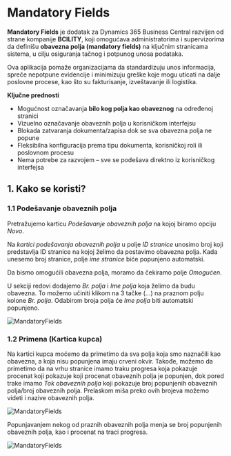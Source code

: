 # Mandatory Fields

**Mandatory Fields** je dodatak za Dynamics 365 Business Central razvijen od strane kompanije **BCILITY**, koji omogućava administratorima i supervizorima da definišu **obavezna polja (mandatory fields)** na ključnim stranicama sistema, u cilju osiguranja tačnog i potpunog unosa podataka.

Ova aplikacija pomaže organizacijama da standardizuju unos informacija, spreče nepotpune evidencije i minimizuju greške koje mogu uticati na dalje poslovne procese, kao što su fakturisanje, izveštavanje ili logistika.

**Ključne prednosti**

- Mogućnost označavanja **bilo kog polja kao obaveznog** na određenoj stranici
- Vizuelno označavanje obaveznih polja u korisničkom interfejsu
- Blokada zatvaranja dokumenta/zapisa dok se sva obavezna polja ne popune
- Fleksibilna konfiguracija prema tipu dokumenta, korisničkoj roli ili poslovnom procesu
- Nema potrebe za razvojem – sve se podešava direktno iz korisničkog interfejsa

## **1. Kako se koristi?**

### **1.1 Podešavanje obaveznih polja**

Pretražujemo karticu *Podešavanje obaveznih polja* na kojoj biramo opciju *Novo*. 

Na *kartici podešavanja obaveznih polja* u polje *ID stranice* unosimo broj koji predstavlja ID stranice na kojoj želimo da postavimo obavezna polja. Kada unesemo broj stranice, polje *ime stranice* biće popunjeno automatski. 

Da bismo omogućili obavezna polja, moramo da čekiramo polje *Omogućen*.

U sekciji redovi dodajemo *Br. polja* i *Ime polja* koja želimo da budu obavezna. To možemo učiniti klikom na 3 tačke (...) na praznom polju kolone *Br. polja*. Odabirom broja polja će *Ime polja* biti automatski popunjeno. 

![MandatoryFields](../assets/Aplikacije/MandatoryFields/mandfield1.png)

### **1.2 Primena (Kartica kupca)**

Na kartici kupca moćemo da primetimo da sva polja koja smo naznačili kao obavezna, a koja nisu popunjena imaju crveni okvir. Takođe, možemo da primetimo da na vrhu stranice imamo traku progresa koja pokazuje procenat koji pokazuje koji procenat obaveznih polja je popunjen, dok pored trake imamo *Tok obaveznih polja* koji pokazuje broj popunjenih obaveznih polja/broj obaveznih polja. Prelaskom miša preko ovih brojeva možemo videti i nazive obaveznih polja.

![MandatoryFields](../assets/Aplikacije/MandatoryFields/mandfield2.png)

Popunjavanjem nekog od praznih obaveznih polja menja se broj popunjenih obaveznih polja, kao i procenat na traci progresa.

![MandatoryFields](../assets/Aplikacije/MandatoryFields/mandfield3.png)